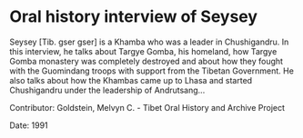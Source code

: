 # Oral history interview of Seysey  
Seysey [Tib. gser gser] is a Khamba who was a leader in Chushigandru. In this interview, he talks about Targye Gomba, his homeland, how Targye Gomba monastery was completely destroyed and about how they fought with the Guomindang troops with support from the Tibetan Government. He also talks about how the Khambas came up to Lhasa and started Chushigandru under the leadership of Andrutsang... 

Contributor: Goldstein, Melvyn C. - Tibet Oral History and Archive Project  

Date:
1991  


